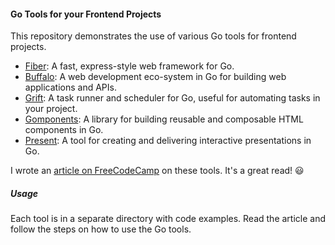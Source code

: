 #### Go Tools for your Frontend Projects

This repository demonstrates the use of various Go tools for frontend projects.

- [Fiber](https://github.com/Tabintel/go-tools/tree/master/fiber): A fast, express-style web framework for Go.
- [Buffalo](https://github.com/Tabintel/go-tools/tree/master/buffalo/goapp): A web development eco-system in Go for building web applications and APIs.
- [Grift](https://github.com/Tabintel/go-tools/tree/master/grift): A task runner and scheduler for Go, useful for automating tasks in your project.
- [Gomponents](https://github.com/Tabintel/go-tools/tree/master/gomponents): A library for building reusable and composable HTML components in Go.
- [Present](https://github.com/Tabintel/go-tools/tree/master/present): A tool for creating and delivering interactive presentations in Go.

I wrote an [article on FreeCodeCamp](https://www.freecodecamp.org/news/go-tools-for-your-frontend-projects/) on these tools. It's a great read! 😃

##### Usage

Each tool is in a separate directory with code examples. Read the article and follow the steps on how to use the Go tools.